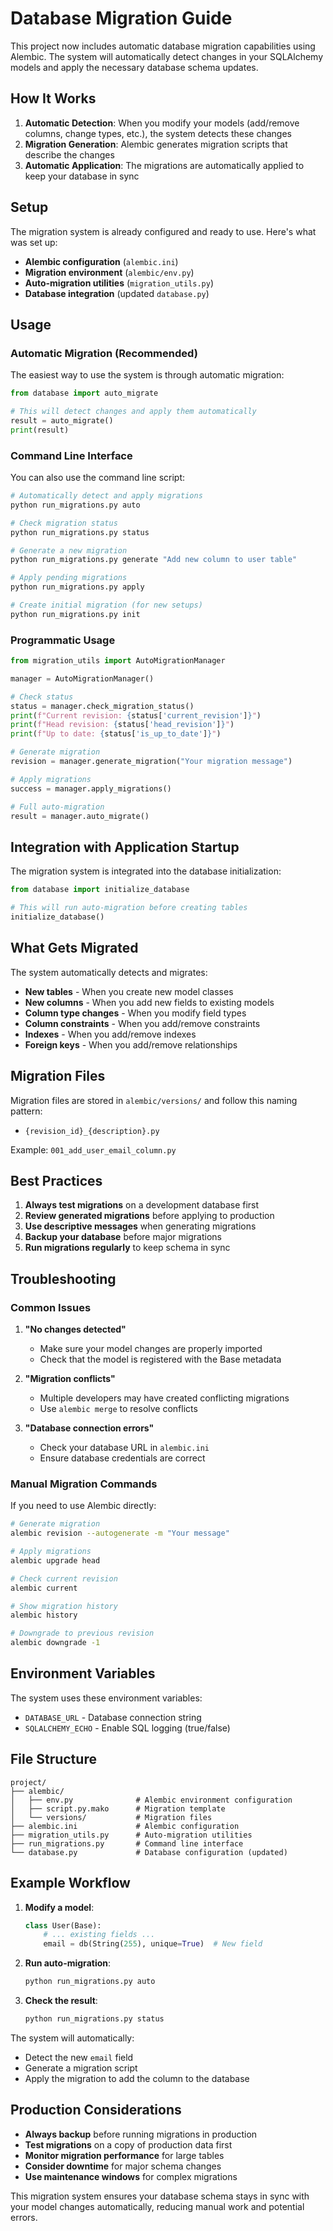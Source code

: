 # Database Migration Guide

This project now includes automatic database migration capabilities using Alembic. The system will automatically detect changes in your SQLAlchemy models and apply the necessary database schema updates.

## How It Works

1. **Automatic Detection**: When you modify your models (add/remove columns, change types, etc.), the system detects these changes
2. **Migration Generation**: Alembic generates migration scripts that describe the changes
3. **Automatic Application**: The migrations are automatically applied to keep your database in sync

## Setup

The migration system is already configured and ready to use. Here's what was set up:

- **Alembic configuration** (`alembic.ini`)
- **Migration environment** (`alembic/env.py`)
- **Auto-migration utilities** (`migration_utils.py`)
- **Database integration** (updated `database.py`)

## Usage

### Automatic Migration (Recommended)

The easiest way to use the system is through automatic migration:

```python
from database import auto_migrate

# This will detect changes and apply them automatically
result = auto_migrate()
print(result)
```

### Command Line Interface

You can also use the command line script:

```bash
# Automatically detect and apply migrations
python run_migrations.py auto

# Check migration status
python run_migrations.py status

# Generate a new migration
python run_migrations.py generate "Add new column to user table"

# Apply pending migrations
python run_migrations.py apply

# Create initial migration (for new setups)
python run_migrations.py init
```

### Programmatic Usage

```python
from migration_utils import AutoMigrationManager

manager = AutoMigrationManager()

# Check status
status = manager.check_migration_status()
print(f"Current revision: {status['current_revision']}")
print(f"Head revision: {status['head_revision']}")
print(f"Up to date: {status['is_up_to_date']}")

# Generate migration
revision = manager.generate_migration("Your migration message")

# Apply migrations
success = manager.apply_migrations()

# Full auto-migration
result = manager.auto_migrate()
```

## Integration with Application Startup

The migration system is integrated into the database initialization:

```python
from database import initialize_database

# This will run auto-migration before creating tables
initialize_database()
```

## What Gets Migrated

The system automatically detects and migrates:

- **New tables** - When you create new model classes
- **New columns** - When you add new fields to existing models
- **Column type changes** - When you modify field types
- **Column constraints** - When you add/remove constraints
- **Indexes** - When you add/remove indexes
- **Foreign keys** - When you add/remove relationships

## Migration Files

Migration files are stored in `alembic/versions/` and follow this naming pattern:
- `{revision_id}_{description}.py`

Example: `001_add_user_email_column.py`

## Best Practices

1. **Always test migrations** on a development database first
2. **Review generated migrations** before applying to production
3. **Use descriptive messages** when generating migrations
4. **Backup your database** before major migrations
5. **Run migrations regularly** to keep schema in sync

## Troubleshooting

### Common Issues

1. **"No changes detected"**
   - Make sure your model changes are properly imported
   - Check that the model is registered with the Base metadata

2. **"Migration conflicts"**
   - Multiple developers may have created conflicting migrations
   - Use `alembic merge` to resolve conflicts

3. **"Database connection errors"**
   - Check your database URL in `alembic.ini`
   - Ensure database credentials are correct

### Manual Migration Commands

If you need to use Alembic directly:

```bash
# Generate migration
alembic revision --autogenerate -m "Your message"

# Apply migrations
alembic upgrade head

# Check current revision
alembic current

# Show migration history
alembic history

# Downgrade to previous revision
alembic downgrade -1
```

## Environment Variables

The system uses these environment variables:

- `DATABASE_URL` - Database connection string
- `SQLALCHEMY_ECHO` - Enable SQL logging (true/false)

## File Structure

```
project/
├── alembic/
│   ├── env.py              # Alembic environment configuration
│   ├── script.py.mako      # Migration template
│   └── versions/           # Migration files
├── alembic.ini             # Alembic configuration
├── migration_utils.py      # Auto-migration utilities
├── run_migrations.py       # Command line interface
└── database.py             # Database configuration (updated)
```

## Example Workflow

1. **Modify a model**:
   ```python
   class User(Base):
       # ... existing fields ...
       email = db(String(255), unique=True)  # New field
   ```

2. **Run auto-migration**:
   ```bash
   python run_migrations.py auto
   ```

3. **Check the result**:
   ```bash
   python run_migrations.py status
   ```

The system will automatically:
- Detect the new `email` field
- Generate a migration script
- Apply the migration to add the column to the database

## Production Considerations

- **Always backup** before running migrations in production
- **Test migrations** on a copy of production data first
- **Monitor migration performance** for large tables
- **Consider downtime** for major schema changes
- **Use maintenance windows** for complex migrations

This migration system ensures your database schema stays in sync with your model changes automatically, reducing manual work and potential errors.
